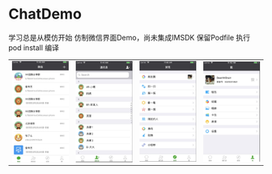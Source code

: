 # ChatDemo
学习总是从模仿开始
仿制微信界面Demo，尚未集成IMSDK 保留Podfile 执行 pod install 编译

<table>
  <tr>
    <td><img src="https://github.com/zcx4u/ChatDemo/blob/master/pics/chat.png" alt="首页"  width = "200" heigth = "250"/></td>
     <td><img src="https://github.com/zcx4u/ChatDemo/blob/master/pics/contact.png" alt="通讯录"  width = "200" heigth = "250"/></td>
     <td><img src="https://github.com/zcx4u/ChatDemo/blob/master/pics/find.png" alt="发现"  width = "200" heigth = "250"/></td>
     <td><img src="https://github.com/zcx4u/ChatDemo/blob/master/pics/me.png" alt="我"  width = "200" heigth = "250"/></td>   
  </tr>
  </table>


